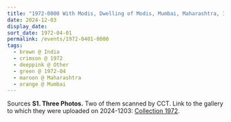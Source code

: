 ```yaml
---
title: "1972-0000 With Modis, Dwelling of Modis, Mumbai, Maharashtra, India (year to be confirmed)"
date: 2024-12-03
display_date: 
sort_date: 1972-04-01
permalink: /events/1972-0401-0000
tags:
  - brown @ India
  - crimson @ 1972
  - deeppink @ Other
  - green @ 1972-04
  - maroon @ Maharashtra
  - orange @ Mumbai
---
```


<wave-list>
  <list-title color="DarkSeaGreen" width="40">Sources</list-title>
  <list-item color="BlanchedAlmond"  width="280"><b>S1. Three Photos.</b> Two of them scanned by CCT. Link to the gallery to which they were uploaded on 2024-1203: <a href="https://eternalmoments.smugmug.com/Collections/Yogi-Mahajan-Collection/1972">Collection 1972</a>.</list-item>
</wave-list>

<div style="text-align: center"><img src="" /></div>